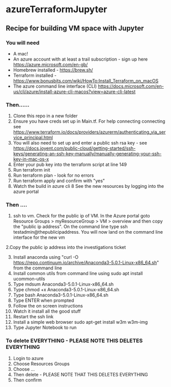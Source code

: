 # azureTerraformJupyter

## Recipe for building VM space with Jupyter

### You will need

- A mac!
- An azure account with at least a trail subscription - sign up here https://azure.microsoft.com/en-gb/
- Homebrew installed - https://brew.sh/
- Terraform installed - https://www.bonusbits.com/wiki/HowTo:Install_Terraform_on_macOS
- The azure command line interface (CLI) https://docs.microsoft.com/en-us/cli/azure/install-azure-cli-macos?view=azure-cli-latest

### Then......

1. Clone this repo in a new folder
2. Ensure you have creds set up in Main.tf.   For help connecting connecting see https://www.terraform.io/docs/providers/azurerm/authenticating_via_service_principal.html
3. You will also need to set up and enter a public ssh rsa key - see https://docs.joyent.com/public-cloud/getting-started/ssh-keys/generating-an-ssh-key-manually/manually-generating-your-ssh-key-in-mac-os-x
4. Enter your pub key into the terraform script at line 149
4. Run terraform init
5. Run terraform plan - look for no errors
6. Run terraform apply and confirm with "yes"
7. Watch the build in azure cli
8  See the new resources by logging into the azure portal

###  Then ....

1. ssh to vm.  Check for the public ip of VM.  In the Azure portal goto Resource Groups > myResourceGroup > VM > overview and then copy the "public ip address". On the command line type ssh testadmin@thepublicipaddress.  You will now land on the command line interface for the new vm

2.Copy the public ip address into the investigations ticket

3. Install anaconda using "curl -O https://repo.continuum.io/archive/Anaconda3-5.0.1-Linux-x86_64.sh" from the command line
4. Install common utils from command line using  sudo apt install ucommon-utils
5. Type mdsum Anaconda3-5.0.1-Linux-x86_64.sh
6. Type chmod +x Anaconda3-5.0.1-Linux-x86_64.sh
7. Type bash Anaconda3-5.0.1-Linux-x86_64.sh
8. Type ENTER when prompted
9. Follow the on screen instructions
10. Watch it install all the good stuff
11. Restart the ssh link
12. Install a simple web browser sudo apt-get install w3m w3m-img
13. Type Jupyter Notebook to run

### To delete EVERYTHING - PLEASE NOTE THIS DELETES EVERYTHING

1.  Login to azure
2.  Choose Resources Groups
3.  Choose ...
4.  Then delete - PLEASE NOTE THAT THIS DELETES EVERYTHING
5.  Then confirm
